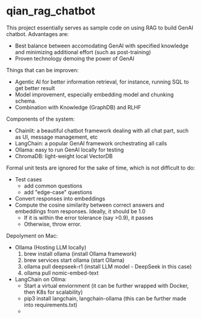 # qian_rag_chatbot

This project essentially serves as sample code on using RAG to build GenAI chatbot. Advantages are:
* Best balance between accomodating GenAI with specified knowledge and minimizing additional effort (such as post-training)
* Proven technology demoing the power of GenAI

Things that can be improven:
* Agentic AI for better information retrieval, for instance, running SQL to get better result
* Model improvement, especially embedding model and chunking schema.
* Combination with Knowledge (GraphDB) and RLHF

Components of the system:
* Chainlit: a beautiful chatbot framework dealing with all chat part, such as UI, message management, etc
* LangChain: a popular GenAI framework orchestrating all calls
* Ollama: easy to run GenAI locally for testing
* ChromaDB: light-weight local VectorDB

Formal unit tests are ignored for the sake of time, which is not difficult to do:
* Test cases
  * add common questions
  * add "edge-case" questions
* Convert responses into embeddings
* Compute the cosine similarity between correct answers and embeddings from responses. Ideally, it should be 1.0
  * If it is within the error tolerance (say >0.9), it passes
  * Otherwise, throw error.

Depolyment on Mac:
* Ollama (Hosting LLM locally)
  1. brew install ollama (install Ollama framework)
  2. brew services start ollama (start Ollama)
  3. ollama pull deepseek-r1 (install LLM model - DeepSeek in this case)
  4. ollama pull nomic-embed-text
* LangChain on Ollma:
  * Start a virtual enviornment (it can be further wrapped with Docker, then K8s for scalability)
  * pip3 install langchain, langchain-ollama (this can be further made into requirements.txt)
  *  
